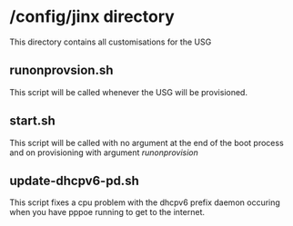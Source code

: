 # /config/jinx directory

This directory contains all customisations for the USG

## runonprovsion.sh 

This script will be called whenever the USG will be provisioned.

## start.sh 

This script will be called with no argument at the end of the boot process and on provisioning with argument *runonprovision* 

## update-dhcpv6-pd.sh

This script fixes a cpu problem with the dhcpv6 prefix daemon occuring when you have pppoe running to get to the internet.

